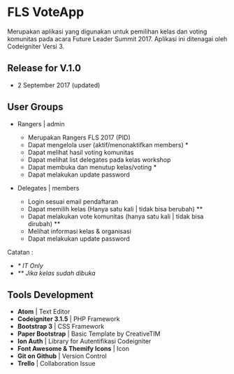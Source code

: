 # FLS VoteApp
Merupakan aplikasi yang digunakan untuk pemilihan kelas dan voting komunitas pada acara Future Leader Summit 2017. Aplikasi ini ditenagai oleh Codeigniter Versi 3.

## Release for V.1.0
- 2 September 2017 (updated)

## User Groups
- Rangers | admin
  - Merupakan Rangers FLS 2017 (PID)
  - Dapat mengelola user (aktif/menonaktifkan members) *
  - Dapat melihat hasil voting komunitas
  - Dapat melihat list delegates pada kelas workshop
  - Dapat membuka dan menutup kelas/voting *
  - Dapat melakukan update password

- Delegates | members
  - Login sesuai email pendaftaran
  - Dapat memilih kelas (Hanya satu kali | tidak bisa berubah) **
  - Dapat melakukan vote komunitas (hanya satu kali | tidak bisa dirubah) **
  - Melihat informasi kelas & organisasi
  - Dapat melakukan update password

Catatan :
- _* IT Only_
- _** Jika kelas sudah dibuka_

## Tools Development
- **Atom** | Text Editor
- **Codeigniter 3.1.5** | PHP Framework
- **Bootstrap 3** | CSS Framework
- **Paper Bootstrap** | Basic Template by CreativeTIM
- **Ion Auth** | Library for Autentifikasi Codeigniter
- **Font Awesome & Themify Icons** | Icon
- **Git on Github** | Version Control
- **Trello** | Collaboration Issue
